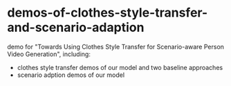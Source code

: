 # demos-of-clothes-style-transfer-and-scenario-adaption
demo for "Towards Using Clothes Style Transfer for Scenario-aware Person Video Generation", including:
- clothes style transfer demos of our model and two baseline approaches
- scenario adption demos of our model
